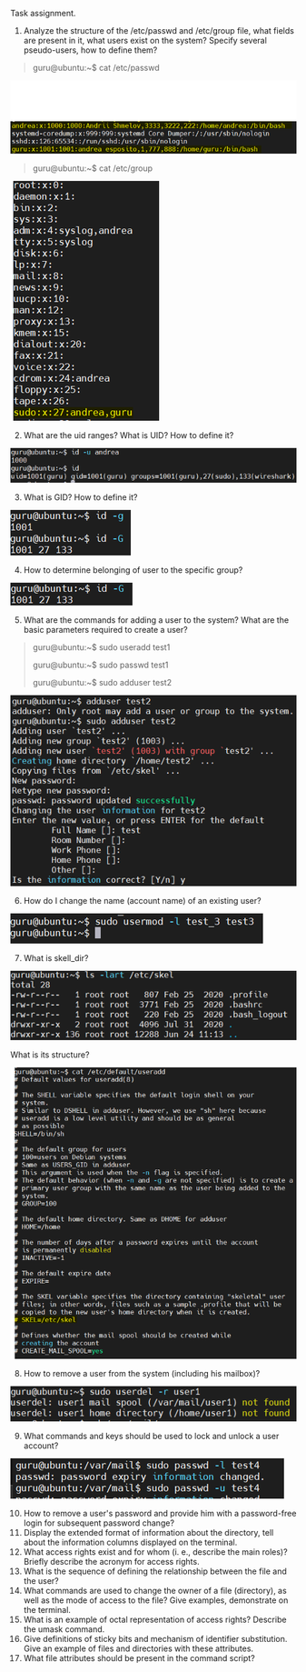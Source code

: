 Task assignment.
1) Analyze the structure of the /etc/passwd and /etc/group file,
   what fields are present in it, what users exist on the system?
   Specify several pseudo-users, how to define them?
   
>guru@ubuntu:~$ cat /etc/passwd

![img.png](img/passwd_group.png)

>guru@ubuntu:~$ cat /etc/group

![img.png](img/group.png)

2) What are the uid ranges? What is UID? How to define it?
   
![img.png](img/user_id.png)

3) What is GID? How to define it?

![img.png](img/group_id.png)

4) How to determine belonging of user to the specific group?
   
![img.png](img/belong_group_id.png)

5) What are the commands for adding a user to the system?
   What are the basic parameters required to create a user?
   
>guru@ubuntu:~$ sudo useradd test1
> 
>guru@ubuntu:~$ sudo passwd test1
>
>guru@ubuntu:~$ sudo adduser test2

![img.png](img/addUser.png)

6) How do I change the name (account name) of an existing user?

![img.png](img/chage_user_name.png)

7) What is skell_dir?

![img.png](img/skel.png) 

What is its structure?

![img.png](img/skel_change.png)
   
8) How to remove a user from the system (including his mailbox)?
   
![img.png](img/user_del_without_mail.png)

9) What commands and keys should be used to lock and unlock a user account?
   
![img.png](img/user_lock_unlock.png)

10) How to remove a user's password and provide him 
    with a password-free login for subsequent password change?
11) Display the extended format of information about the directory,
    tell about the information columns displayed on the terminal.
12) What access rights exist and for whom (i. e., describe the main roles)?
    Briefly describe the acronym for access rights.
13) What is the sequence of defining the relationship between the file and the user?
14) What commands are used to change the owner of a file (directory),
    as well as the mode of access to the file? Give examples, demonstrate on the terminal.
15) What is an example of octal representation of access rights? Describe the umask command.
16) Give definitions of sticky bits and mechanism of identifier substitution.
    Give an example of files and directories with these attributes.
17) What file attributes should be present in the command script?